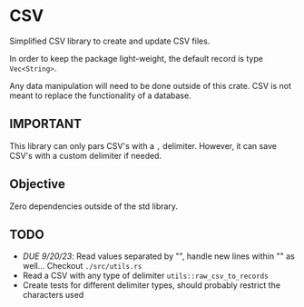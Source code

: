 # CSV
Simplified CSV library to create and update CSV files. 

In order to keep the package light-weight, the default record is type `Vec<String>`.

Any data manipulation will need to be done outside of this crate. CSV is not meant to replace the functionality of a database.

## IMPORTANT
This library can only pars CSV's with a `,` delimiter. However, it can save CSV's with a custom delimiter if needed.

## Objective
Zero dependencies outside of the std library. 

## TODO
- *DUE 9/20/23*: Read values separated by "", handle new lines within "" as well... Checkout `./src/utils.rs`
- Read a CSV with any type of delimiter `utils::raw_csv_to_records`
- Create tests for different delimiter types, should probably restrict the characters used